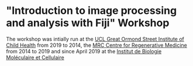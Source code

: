 # "Introduction to image processing and analysis with Fiji" Workshop

The workshop was intially run at the [UCL Great Ormond Street Institute of Child Health](https://www.ucl.ac.uk/child-health/) from 2019 to 2014, the [MRC Centre for Regenerative Medicine](http://www.crm.ed.ac.uk/) from 2014 to 2019 and since April 2019 at the [Institut de Biologie Moléculaire et Cellulaire](http://www.igbmc.fr/)
